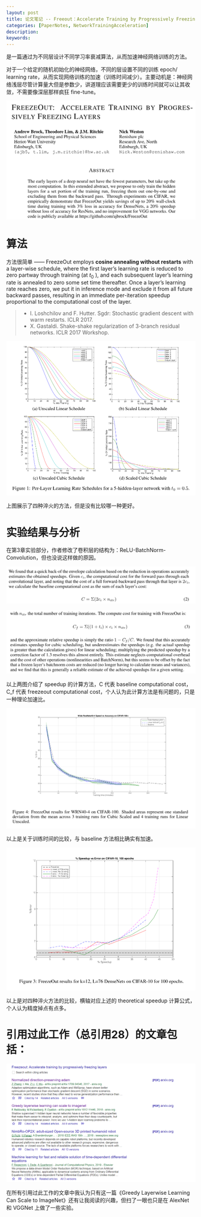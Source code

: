 ```yaml
---
layout: post
title: 论文笔记 -- Freeout：Accelerate Training by Progressively Freezing Layers
categories: [PaperNotes, NetworkTrainingAcceleration]
description: 
keywords: 
---
```


是一篇通过为不同层设计不同学习率衰减算法，从而加速神经网络训练的方法。

对于一个给定的随机初始化的神经网络，不同的层设置不同的训练 epoch/ learning rate，从而实现网络训练的加速（训练时间减少）。主要动机是：神经网络浅层尽管计算量大但是参数少，讲道理应该需要更少的训练时间就可以让其收敛，不需要像深层那样疯狂 fine-tune。

![](/images/posts/networktraining/freezeout_0.png)

# 算法

方法很简单 —— FreezeOut employs **cosine annealing without restarts** with a layer-wise schedule, where the first layer’s learning rate is reduced to zero partway through training (at $t_0$ ), and each subsequent layer’s learning rate is annealed to zero some set time thereafter. Once a layer’s learning rate reaches zero, we put it in inference mode and exclude it from all future backward passes, resulting in an immediate per-iteration speedup proportional to the computational cost of the layer.

> - I. Loshchilov and F. Hutter. Sgdr: Stochastic gradient descent with warm restarts. ICLR 2017.
> - X. Gastaldi. Shake-shake regularization of 3-branch residual networks. ICLR 2017 Workshop.

![](/images/posts/networktraining/freezeout_1.png)

上图展示了四种淬火的方法，但是没有比较哪一种更好。

# 实验结果与分析

在第3章实验部分，作者修改了卷积层的结构为：ReLU-BatchNorm-Convolution，但也没说这样做的原因。

![](/images/posts/networktraining/freezeout_2.png)

![](/images/posts/networktraining/freezeout_3.png)

以上两图介绍了 speedup 的计算方法，C 代表 baseline computational cost，C_f 代表 freezeout computational cost，个人认为此计算方法是有问题的，只是一种理论加速比。

![](/images/posts/networktraining/freezeout_4.png)

以上是关于训练时间的比较，与 baseline 方法相比确实有加速。

![](/images/posts/networktraining/freezeout_5.png)

以上是对四种淬火方法的比较，横轴对应上述的 theoretical speedup 计算公式，个人认为精度掉点有点多。

# 引用过此工作（总引用28）的文章包括：

![](/images/posts/networktraining/freezeout_6.png)

在所有引用过此工作的文章中我认为只有这一篇《Greedy Layerwise Learning Can Scale to ImageNet》还有让我阅读的兴趣，但扫了一眼也只是在 AlexNet 和 VGGNet 上做了一些实验。